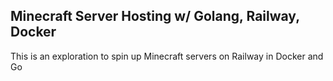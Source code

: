 ## Minecraft Server Hosting w/ Golang, Railway, Docker

This is an exploration to spin up Minecraft servers on Railway in Docker and Go
